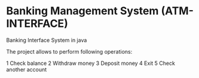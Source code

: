 #  Banking Management System (ATM-INTERFACE)

 Banking Interface System in java

The project allows to perform following operations:

1  Check balance
2  Withdraw money
3  Deposit money
4  Exit
5  Check another account
